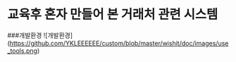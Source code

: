 # 교육후 혼자 만들어 본 거래처 관련 시스템
###개발환경
![개발환경] (https://github.com/YKLEEEEEE/custom/blob/master/wishit/doc/images/use_tools.png)
